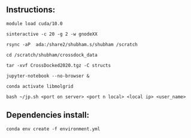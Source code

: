 ## Instructions:
```
module load cuda/10.0
```
```
sinteractive -c 20 -g 2 -w gnodeXX
```
```
rsync -aP  ada:/share2/shubham.s/shubham /scratch
```
```
cd /scratch/shubham/crossdock_data
```
```
tar -xvf CrossDocked2020.tgz -C structs
```
```
jupyter-notebook --no-browser &
```
```
conda activate libmolgrid
```
```
bash ~/jp.sh <port on server> <port n local> <local ip> <user_name>
```

## Dependencies install:
```
conda env create -f environment.yml
```

